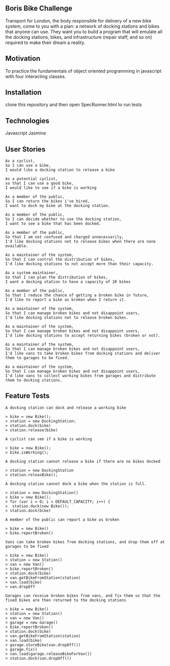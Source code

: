 ## Boris Bike Challenge

Transport for London, the body responsible for delivery of a new bike system, come to you with a plan: a network of docking stations and bikes that anyone can use. They want you to build a program that will emulate all the docking stations, bikes, and infrastructure (repair staff, and so on) required to make their dream a reality.

## Motivation

To practice the fundamentals of object oriented programming in javascript with four interacting classes.

## Installation

clone this repository and then open SpecRunner.html to run tests


## Technologies

Javascript
Jasmine

## User Stories

```
As a cyclist,
So I can use a bike,
I would like a docking station to release a bike

As a potential cyclist,
so that I can use a good bike,
I would like to see if a bike is working

As a member of the public,
So I can return the bikes i've hired,
I want to dock my bike at the docking station.

As a member of the public,
So I can decide whether to use the docking station,
I want to see a bike that has been docked.

As a member of the public,
So that I am not confused and charged unnecessarily,
I'd like docking stations not to release bikes when there are none available.

As a maintainer of the system,
So that I can control the distribution of bikes,
I'd like docking stations to not accept more than their capacity.

As a system maintainer,
So that I can plan the distribution of bikes,
I want a docking station to have a capacity of 20 bikes

As a member of the public,
So that I reduce the chance of getting a broken bike in future,
I'd like to report a bike as broken when I return it.

As a maintainer of the system,
So that I can manage broken bikes and not disappoint users,
I'd like docking stations not to release broken bikes.

As a maintainer of the system,
So that I can manage broken bikes and not disappoint users,
I'd like docking stations to accept returning bikes (broken or not).

As a maintainer of the system,
So that I can manage broken bikes and not disappoint users,
I'd like vans to take broken bikes from docking stations and deliver them to garages to be fixed.

As a maintainer of the system,
So that I can manage broken bikes and not disappoint users,
I'd like vans to collect working bikes from garages and distribute them to docking stations.

```

## Feature Tests

```
A docking station can dock and release a working bike

> bike = new Bike();
> station = new DockingStation;
> station.dock(bike)
> station.release(bike)

A cyclist can see if a bike is working

> bike = new Bike();
> bike.isWorking();

A docking station cannot release a bike if there are no bikes docked

> station = new DockingStation
> station.releasBike();

A docking station cannot dock a bike when the station is full.

> station = new DockingStation()
> bike = new Bike();
> for (var i = 0; i < DEFAULT_CAPACITY; i++) {
>  station.dock(new Bike());
> station.dock(bike)

A member of the public can report a bike as broken

> bike = new Bike()
> bike.reportBroken()

Vans can take broken bikes from docking stations, and drop them off at garages to be fixed

> bike = new Bike()
> station = new Station()
> van = new Van()
> bike.reportBroken()
> station.dock(bike)
> van.getBikeFromStation(station)
> van.load(bike)
> van.dropOff

Garages can receive broken bikes from vans, and fix them so that the fixed bikes are then returned to the docking stations

> bike = new Bike()
> station = new Station()
> van = new Van()
> garage = new Garage()
> bike.reportBroken()
> station.dock(bike)
> van.getBikeFromStation(station)
> van.load(bike)
> garage.storeBike(van.dropOff())
> garage.fix()
> van.load(garage.releaseBikeForVan())
> station.dock(van.dropOff())

```
